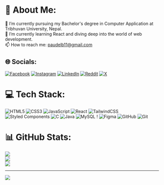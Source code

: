 # 💫 About Me:
🔭 I’m currently pursuing my Bachelor's degree in Computer Application at Tribhuvan University, Nepal.<br>🌱 I’m currently learning React and diving deep into the world of web development.<br>📫 How to reach me: [paudelb11@gmail.com](mailto:paudelb11@gmail.com)


## 🌐 Socials:
[![Facebook](https://img.shields.io/badge/Facebook-%231877F2.svg?logo=Facebook&logoColor=white)](https://facebook.com/bebek.paudell) [![Instagram](https://img.shields.io/badge/Instagram-%23E4405F.svg?logo=Instagram&logoColor=white)](https://instagram.com/paudelb_) [![LinkedIn](https://img.shields.io/badge/LinkedIn-%230077B5.svg?logo=linkedin&logoColor=white)](https://www.linkedin.com/in/bibek-paudel-06b53821b/) [![Reddit](https://img.shields.io/badge/Reddit-%23FF4500.svg?logo=Reddit&logoColor=white)](https://www.reddit.com/user/PaudelB/) [![X](https://img.shields.io/badge/X-black.svg?logo=X&logoColor=white)](https://x.com/bebekpaudel) 


# 💻 Tech Stack:
![HTML5](https://img.shields.io/badge/html5-%23E34F26.svg?style=for-the-badge&logo=html5&logoColor=white) ![CSS3](https://img.shields.io/badge/css3-%231572B6.svg?style=for-the-badge&logo=css3&logoColor=white) ![JavaScript](https://img.shields.io/badge/javascript-%23323330.svg?style=for-the-badge&logo=javascript&logoColor=%23F7DF1E) ![React](https://img.shields.io/badge/react-%2320232a.svg?style=for-the-badge&logo=react&logoColor=%2361DAFB) ![TailwindCSS](https://img.shields.io/badge/tailwindcss-%2338B2AC.svg?style=for-the-badge&logo=tailwind-css&logoColor=white) ![Styled Components](https://img.shields.io/badge/styled--components-DB7093?style=for-the-badge&logo=styled-components&logoColor=white) ![C](https://img.shields.io/badge/c-%2300599C.svg?style=for-the-badge&logo=c&logoColor=white) ![Java](https://img.shields.io/badge/java-%23ED8B00.svg?style=for-the-badge&logo=openjdk&logoColor=white) ![MySQL](https://img.shields.io/badge/mysql-4479A1.svg?style=for-the-badge&logo=mysql&logoColor=white) ! ![Figma](https://img.shields.io/badge/figma-%23F24E1E.svg?style=for-the-badge&logo=figma&logoColor=white)  ![GitHub](https://img.shields.io/badge/github-%23121011.svg?style=for-the-badge&logo=github&logoColor=white) ![Git](https://img.shields.io/badge/git-%23F05033.svg?style=for-the-badge&logo=git&logoColor=white) 

# 📊 GitHub Stats:
![](https://github-readme-stats.vercel.app/api?username=paudelb36&theme=radical&hide_border=false&include_all_commits=false&count_private=true)<br/>
![](https://github-readme-streak-stats.herokuapp.com/?user=paudelb36&theme=radical&hide_border=false)<br/>
![](https://github-readme-stats.vercel.app/api/top-langs/?username=paudelb36&theme=radical&hide_border=false&include_all_commits=false&count_private=true&layout=compact)

---
[![](https://visitcount.itsvg.in/api?id=paudelb36&icon=0&color=0)](https://visitcount.itsvg.in)

<!-- Proudly created with GPRM ( https://gprm.itsvg.in ) -->
